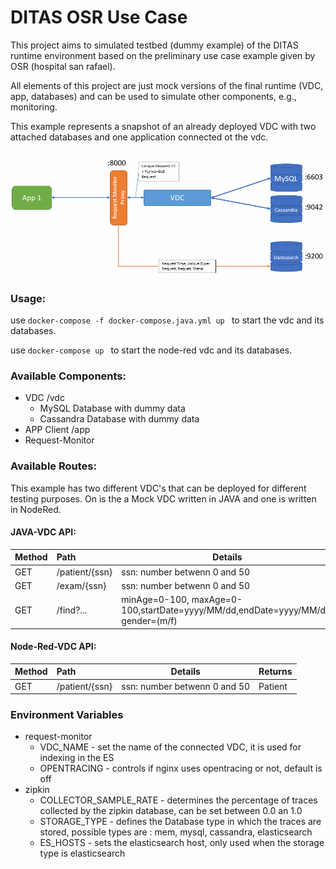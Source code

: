# DITAS OSR Use Case
This project aims to simulated testbed (dummy example) of the DITAS runtime environment based on the preliminary use case example given by OSR (hospital san rafael).

All elements of this project are just mock versions of the final runtime (VDC, app, databases) and can be used to simulate other components, e.g., monitoring.

This example represents a snapshot of an already deployed VDC with two attached databases and one application connected ot the vdc.

![Architecture Image](https://raw.githubusercontent.com/DITAS-Project/tub-dummy-example/master/Architecture.png)
### Usage:
use ```docker-compose -f docker-compose.java.yml up ``` to start the vdc and its databases.

use ```docker-compose up ``` to start the node-red vdc and its databases.
### Available Components:
* VDC /vdc
    * MySQL Database with dummy data
    * Cassandra Database with dummy data
* APP Client /app
* Request-Monitor

### Available Routes:
This example has two different VDC's that can be deployed for different testing purposes. On is the a Mock VDC written in JAVA and one is written in NodeRed.
#### JAVA-VDC API:
| Method | Path               | Details                      | Returns |
| :--- | :---| --- | --- |
| GET    | /patient/{ssn}     | ssn: number betwenn 0 and 50 | Patient |
| GET    | /exam/{ssn}        | ssn: number betwenn 0 and 50 | \[Exam,...\] |
| GET    | /find?...          | minAge=0-100, maxAge=0-100,startDate=yyyy/MM/dd,endDate=yyyy/MM/dd, gender=(m/f)|  \[Exam,...\] |

#### Node-Red-VDC API:
| Method | Path               | Details                      | Returns |
| :--- | :---| --- | --- |
| GET    | /patient/{ssn}     | ssn: number betwenn 0 and 50 | Patient |

### Environment Variables

* request-monitor
    * VDC_NAME - set the name of the connected VDC, it is used for indexing in the ES 
    * OPENTRACING - controls if nginx uses opentracing or not, default is off
* zipkin
    * COLLECTOR_SAMPLE_RATE - determines the percentage of traces collected by the zipkin database, can be set between 0.0 an 1.0 
    * STORAGE_TYPE - defines the Database type in which the traces are stored, possible types are : mem, mysql, cassandra, elasticsearch
    * ES_HOSTS - sets the elasticsearch host, only used when the storage type is elasticsearch
    
